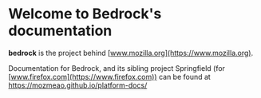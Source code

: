 # Welcome to Bedrock's documentation

**bedrock** is the project behind [www.mozilla.org](https://www.mozilla.org).

Documentation for Bedrock, and its sibling project Springfield (for [www.firefox.com](https://www.firefox.com)) can be found at <https://mozmeao.github.io/platform-docs/>
